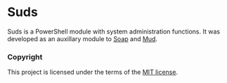 # Suds
Suds is a PowerShell module with system administration functions. It was developed as an auxillary module to [Soap](https://github.com/cyberphor/Soap) and [Mud](https://github.com/cyberphor/Mud).

### Copyright
This project is licensed under the terms of the [MIT license](/LICENSE).